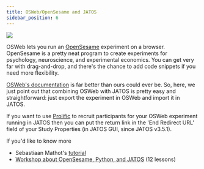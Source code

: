```yaml
---
title: OSWeb/OpenSesame and JATOS
sidebar_position: 6
---
```


<div style={{'float':'right', 'width':'300px'}}>

![](/img/OSweb_logo.png)

</div>

OSWeb lets you run an [OpenSesame](https://osdoc.cogsci.nl) experiment on a browser. OpenSesame is a pretty neat program to create experiments for psychology, neuroscience, and experimental economics. You can get very far with drag-and-drop, and there's the chance to add code snippets if you need more flexibility. 

[OSWeb's documentation](https://osdoc.cogsci.nl/manual/osweb/) is far better than ours could ever be. So, here, we just point out that combining OSWeb with JATOS is pretty easy and straightforward: just export the experiment in OSWeb and import it in JATOS.

If you want to use [Prolific](https://www.prolific.co/) to recruit participants for your OSWeb experiment running in JATOS then you can put the return link in the 'End Redirect URL' field of your Study Properties (in JATOS GUI, since JATOS v3.5.1).

If you'd like to know more
* Sebastiaan Mathot's [tutorial](https://www.youtube.com/watch?v=0448NeoUaqU)
* [Workshop about OpenSesame, Python, and JATOS](https://www.youtube.com/playlist?list=PLSadj_kFpja_IOBQZrKf56RpjzUl3W6SP) (12 lessons)
